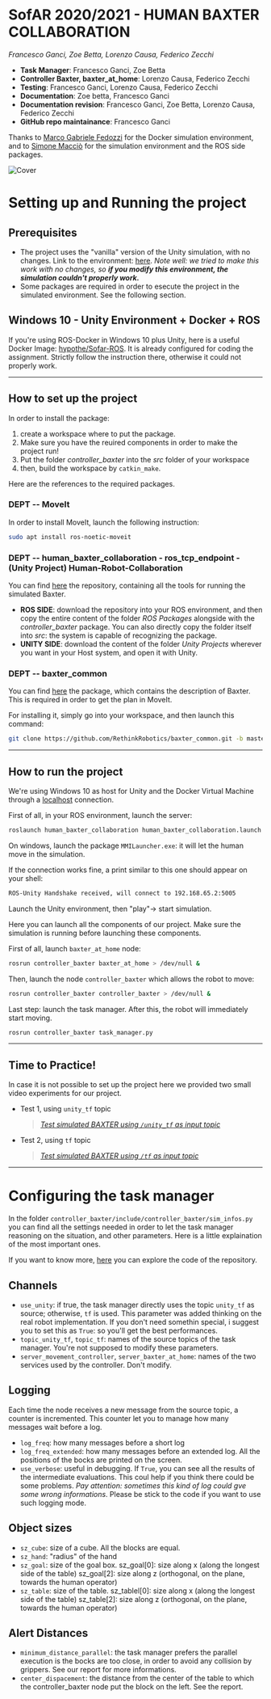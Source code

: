 # SofAR 2020/2021 - HUMAN BAXTER COLLABORATION

*Francesco Ganci, Zoe Betta, Lorenzo Causa, Federico Zecchi* 
- **Task Manager**: Francesco Ganci, Zoe Betta
- **Controller Baxter, baxter_at_home**: Lorenzo Causa, Federico Zecchi
- **Testing**: Francesco Ganci, Lorenzo Causa, Federico Zecchi
- **Documentation**: Zoe betta, Francesco Ganci
- **Documentation revision**: Francesco Ganci, Zoe Betta, Lorenzo Causa, Federico Zecchi
- **GitHub repo maintainance**: Francesco Ganci

Thanks to [Marco Gabriele Fedozzi]() for the Docker simulation environment, and to [Simone Macciò]() for the simulation environment and the ROS side packages. 

![Cover](documentation/cover.png)

# Setting up and Running the project

## Prerequisites

- The project uses the "vanilla" version of the Unity simulation, with no changes. Link to the environment: [here](https://github.com/TheEngineRoom-UniGe/SofAR-Human-Robot-Collaboration.git). *Note well: we tried to make this work with no changes, so __if you modify this environment, the simulation couldn't properly work.__* 
- Some packages are required in order to esecute the project in the simulated environment. See the following section.

## Windows 10 - Unity Environment + Docker + ROS

If you're using ROS-Docker in Windows 10 plus Unity, here is a useful Docker Image: [hypothe/Sofar-ROS](https://hub.docker.com/r/hypothe/sofar_ros). It is already configured for coding the assignment. Strictly follow the instruction there, otherwise it could not properly work. 

---

## How to set up the project

In order to install the package:

1. create a workspace where to put the package. 
2. Make sure you have the reuired components in order to make the project run! 
3. Put the folder *controller_baxter* into the *src* folder of your workspace
4. then, build the workspace by `catkin_make`.

Here are the references to the required packages.

### DEPT -- MoveIt

In order to install MoveIt, launch the following instruction:

```bash
sudo apt install ros-noetic-moveit
```

### DEPT -- human_baxter_collaboration - ros_tcp_endpoint - (Unity Project) Human-Robot-Collaboration

You can find [here](https://github.com/TheEngineRoom-UniGe/SofAR-Human-Robot-Collaboration.git) the repository, containing all the tools for running the simulated Baxter. 

- **ROS SIDE**: download the repository into your ROS environment, and then copy the entire content of the folder *ROS Packages* alongside with the *controller_baxter* package. You can also directly copy the folder itself into *src*: the system is capable of recognizing the package. 
- **UNITY SIDE**: download the content of the folder *Unity Projects* wherever you want in your Host system, and open it with Unity. 

### DEPT -- baxter_common

You can find [here](https://github.com/RethinkRobotics/baxter_common) the package, which contains the description of Baxter. This is required in order to get the plan in MoveIt. 

For installing it, simply go into your workspace, and then launch this command:

```bash
git clone https://github.com/RethinkRobotics/baxter_common.git -b master baxter_common
```
---

## How to run the project

We're using Windows 10 as host for Unity and the Docker Virtual Machine through a [localhost](http://localhost) connection. 

First of all, in your ROS environment, launch the server:

```bash
roslaunch human_baxter_collaboration human_baxter_collaboration.launch &
```

On windows, launch the package `MMILauncher.exe`: it will let the human move in the simulation.

If the connection works fine, a print similar to this one should appear on your shell:

```bash
ROS-Unity Handshake received, will connect to 192.168.65.2:5005
```

Launch the Unity environment, then "play"→ start simulation.

Here you can launch all the components of our project. Make sure the simulation is running before launching these components.

First of all, launch `baxter_at_home` node:

```bash
rosrun controller_baxter baxter_at_home > /dev/null &
```

Then, launch the node `controller_baxter` which allows the robot to move:

```bash
rosrun controller_baxter controller_baxter > /dev/null & 
```

Last step: launch the task manager. After this, the robot will immediately start moving.

```bash
rosrun controller_baxter task_manager.py
```

---

## Time to Practice!

In case it is not possible to set up the project here we provided two small video experiments for our project.

- Test 1, using `unity_tf` topic

    > *[Test simulated BAXTER using `/unity_tf` as input topic](https://drive.google.com/file/d/1bliD6EbrQrFFnVxbXdXl74VSJtnRRKKW/view?usp=sharing)*

- Test 2, using `tf` topic

    > *[Test simulated BAXTER using `/tf` as input topic](https://drive.google.com/file/d/1p-_naDokhO7L7R_C7RtqwC0Slp7nUhX5/view?usp=sharing)*

---

# Configuring the task manager

In the folder `controller_baxter/include/controller_baxter/sim_infos.py` you can find all the settings needed in order to let the task manager reasoning on the situation, and other parameters. Here is a little explaination of the most important ones. 

If you want to know more, [here](https://programmatoroseduto.github.io/SOFAR-2020-2021-HUMAN-BAXTER-COLLABORATION/) you can explore the code of the repository. 

## Channels

- `use_unity`: if true, the task manager directly uses the topic `unity_tf` as source; otherwise, `tf` is used. This parameter was added thinking on the real robot implementation. 
If you don't need somethin special, i suggest you to set this as `True`: so you'll get the best performances.
- `topic_unity_tf`, `topic_tf`: names of the source topics of the task manager. You're not supposed to modify these parameters.
- `server_movement_controller`, `server_baxter_at_home`: names of the two services used by the controller. Don't modify.

## Logging

Each time the node receives a new message from the source topic, a counter is incremented. This counter let you to manage how many messages wait before a log. 

- `log_freq`: how many messages before a short log
- `log_freq_extended`: how many messages before an extended log. All the positions of the bocks are printed on the screen.
- `use_verbose`: useful in debugging. If `True`, you can see all the results of the intermediate evaluations. This coul help if you think there could be some problems. *Pay attention: sometimes this kind of log could gve some wrong informations*. Please be stick to the code if you want to use such logging mode.

## Object sizes

- `sz_cube`: size of a cube. All the blocks are equal.
- `sz_hand`: "radius" of the hand
- `sz_goal`: size of the goal box. 
sz_goal[0]: size along x (along the longest side of the table)
sz_goal[2]: size along z (orthogonal, on the plane, towards the human operator)
- `sz_table`: size of the table. 
sz_tablel[0]: size along x (along the longest side of the table)
sz_table[2]: size along z (orthogonal, on the plane, towards the human operator)

## Alert Distances

- `minimum_distance_parallel`: the task manager prefers the parallel execution is the bocks are too close, in order to avoid any collision by grippers. See our report for more informations.
- `center_dispacement`: the distance from the center of the table to which the controller_baxter node put the block on the left. See the report.
